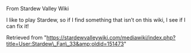 From Stardew Valley Wiki

I like to play Stardew, so if I find something that isn’t on this wiki, I see if I can fix it!

Retrieved from "https://stardewvalleywiki.com/mediawiki/index.php?title=User:Stardew\_Fan\_33&amp;oldid=151473"